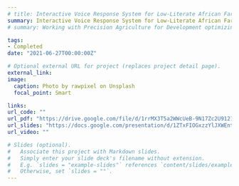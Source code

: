 ```yaml
---
# title: Interactive Voice Response System for Low-Literate African Farmers
summary: Interactive Voice Response System for Low-Literate African Farmers. Benjamin Manning & Eli Berk-Rauch. Master's Thesis at the Harvard Kennedy School. 2021.
# summary: Working with Precision Agriculture for Development optimizing interactive voice response systems to help low-literate Ethiopian farmers improve crop yields through operations analysis and machine learning

tags:
- Completed
date: "2021-06-27T00:00:00Z"

# Optional external URL for project (replaces project detail page).
external_link:
image:
  caption: Photo by rawpixel on Unsplash
  focal_point: Smart

links:
url_code: ""
url_pdf: "https://drive.google.com/file/d/1rrMX3T5a2WWcUeB-9N17Zc2U91214_4B/view"
url_slides: "https://docs.google.com/presentation/d/1ZTxFIOGxzzYlJXWEnt4MkHEwOQQwK85lclOuddSWl_Q/edit#slide=id.p"
url_video: ""

# Slides (optional).
#   Associate this project with Markdown slides.
#   Simply enter your slide deck's filename without extension.
#   E.g. `slides = "example-slides"` references `content/slides/example-slides.md`.
#   Otherwise, set `slides = ""`.
---
```

